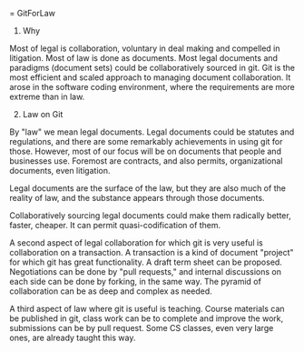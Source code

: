 = GitForLaw

1. Why

Most of legal is collaboration, voluntary in deal making and compelled in litigation.  Most of law is done as documents.  Most legal documents and paradigms (document sets) could be collaboratively sourced in git.  Git is the most efficient and scaled approach to managing document collaboration.  It arose in the software coding environment, where the requirements are more extreme than in law.  

2. Law on Git

By "law" we mean legal documents.  Legal documents could be statutes and regulations, and there are some remarkably achievements in using git for those.  However, most of our focus will be on documents that people and businesses use.  Foremost are contracts, and also permits, organizational documents, even litigation.

Legal documents are the surface of the law, but they are also much of the reality of law, and the substance appears through those documents.

Collaboratively sourcing legal documents could make them radically better, faster, cheaper.  It can permit quasi-codification of them.

A second aspect of legal collaboration for which git is very useful is collaboration on a transaction.  A transaction is a kind of document "project" for which git has great functionality.  A draft term sheet can be proposed.  Negotiations can be done by "pull requests," and internal discussions on each side can be done by forking, in the same way.  The pyramid of collaboration can be as deep and complex as needed.

A third aspect of law where git is useful is teaching.  Course materials can be published in git, class work can be to complete and improve the work, submissions can be by pull request.  Some CS classes, even very large ones, are already taught this way.


